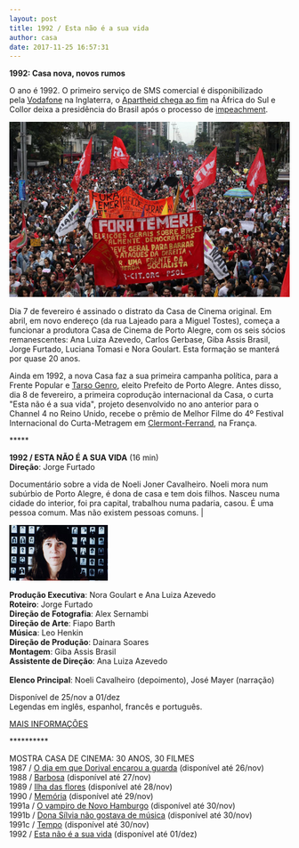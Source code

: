 ```yaml
---
layout: post
title: 1992 / Esta não é a sua vida
author: casa
date: 2017-11-25 16:57:31
---
```

**1992: Casa nova, novos rumos**

O ano é 1992. O primeiro serviço de SMS comercial é disponibilizado pela [Vodafone](https://www.edn.com/electronics-blogs/edn-moments/4402146/1st-text-message-is-sent--December-3--1992) na Inglaterra, o [Apartheid chega ao fim](https://www.nytimes.com/2017/10/24/business/south-africa-economy-apartheid.html) na África do Sul e Collor deixa a presidência do Brasil após o processo de [impeachment](https://pt.wikipedia.org/wiki/Processo_de_impeachment_de_Fernando_Collor).

![](/uploads/fora2.jpg)

Dia 7 de fevereiro é assinado o distrato da Casa de Cinema original. Em abril, em novo endereço (da rua Lajeado para a Miguel Tostes), começa a funcionar a produtora Casa de Cinema de Porto Alegre, com os seis sócios remanescentes: Ana Luiza Azevedo, Carlos Gerbase, Giba Assis Brasil, Jorge Furtado, Luciana Tomasi e Nora Goulart. Esta formação se manterá por quase 20 anos. 

Ainda em 1992, a nova Casa faz a sua primeira campanha política, para a Frente Popular e [Tarso Genro](https://www.youtube.com/watch?v=rMZAhJwj-vU), eleito Prefeito de Porto Alegre. Antes disso, dia 8 de fevereiro, a primeira coprodução internacional da Casa, o curta "Esta não é a sua vida", projeto desenvolvido no ano anterior para o Channel 4 no Reino Unido, recebe o prêmio de Melhor Filme do 4º Festival Internacional do Curta-Metragem em [Clermont-Ferrand](https://de.wikipedia.org/wiki/Festival_du_Court-M%C3%A9trage_de_Clermont-Ferrand), na França.

\*\*\*\**

**1992 / ESTA NÃO É A SUA VIDA** (16 min)\
**Direção**: Jorge Furtado

Documentário sobre a vida de Noeli Joner Cavalheiro. Noeli mora num subúrbio de Porto Alegre, é dona de casa e tem dois filhos. Nasceu numa cidade do interior, foi pra capital, trabalhou numa padaria, casou. É uma pessoa comum. Mas não existem pessoas comuns. |

![](/uploads/eneasv-im.jpg)

**Produção Executiva**: Nora Goulart e Ana Luiza Azevedo\
**Roteiro**: Jorge Furtado\
**Direção de Fotografia**: Alex Sernambi\
**Direção de Arte**: Fiapo Barth\
**Música**: Leo Henkin\
**Direção de Produção**: Dainara Soares\
**Montagem**: Giba Assis Brasil\
**Assistente de Direção**: Ana Luiza Azevedo\
\
**Elenco Principal**: Noeli Cavalheiro (depoimento), José Mayer (narração)

Disponível de 25/nov a 01/dez\
Legendas em inglês, espanhol, francês e português.

[MAIS INFORMAÇÕES](https://www.casacinepoa.com.br/filmes/esta-n%C3%A3o-%C3%A9-a-sua-vida/)

\*\*\*\*\*\*\*\*\*\*

MOSTRA CASA DE CINEMA: 30 ANOS, 30 FILMES\
1987 / [O dia em que Dorival encarou a guarda](https://vimeo.com/240817481) (disponível até 26/nov)\
1988 / [Barbosa](https://vimeo.com/238074665) (disponível até 27/nov)\
1989 / [Ilha das flores](https://vimeo.com/238439307) (disponível até 28/nov)\
1990 / [Memória](https://vimeo.com/239457350) (disponível até 29/nov)\
1991a / [O vampiro de Novo Hamburgo](https://vimeo.com/239624871) (disponível até 30/nov)\
1991b / [Dona Sílvia não gostava de música](https://vimeo.com/239623690) (disponível até 30/nov)\
1991c / [Tempo](https://vimeo.com/239625928) (disponível até 30/nov)\
1992 / [Esta não é a sua vida](https://vimeo.com/238459313) (disponível até 01/dez)

<!--EndFragment-->